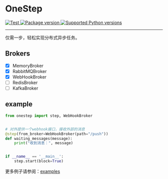 # OneStep

<a href="https://github.com/mic1on/onestep/actions/workflows/test.yml?query=event%3Apush+branch%3Amain" target="_blank">
    <img src="https://github.com/mic1on/onestep/workflows/test%20suite/badge.svg?branch=main&event=push" alt="Test">
</a>
<a href="https://pypi.org/project/onestep" target="_blank">
    <img src="https://img.shields.io/pypi/v/onestep.svg" alt="Package version">
</a>

<a href="https://pypi.org/project/onestep" target="_blank">
    <img src="https://img.shields.io/pypi/pyversions/onestep.svg" alt="Supported Python versions">
</a>

<hr />
仅需一步，轻松实现分布式异步任务。

## Brokers

- [x] MemoryBroker
- [x] RabbitMQBroker
- [x] WebHookBroker
- [ ] RedisBroker
- [ ] KafkaBroker

## example

```python
from onestep import step, WebHookBroker


# 对外提供一个webhook接口，接收外部的消息
@step(from_broker=WebHookBroker(path="/push"))
def waiting_messages(message):
    print("收到消息：", message)


if __name__ == '__main__':
    step.start(block=True)
```

更多例子请参阅：[examples](example)
